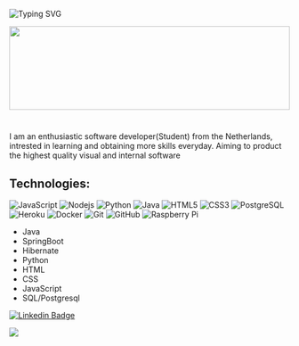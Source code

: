 
![Typing SVG](https://readme-typing-svg.herokuapp.com/?lines=Hello!+,I'm+Lucas)

<img src="https://raw.githubusercontent.com//lucasmoes/lucasmoes/waves.svg" width="100%" height="150">

#

I am an enthusiastic software developer(Student) from the Netherlands, intrested in learning and obtaining more skills everyday. Aiming to product the highest quality visual and internal software



## Technologies:

![JavaScript](https://img.shields.io/badge/-JavaScript-black?style=flat-square&logo=javascript)
![Nodejs](https://img.shields.io/badge/-Nodejs-black?style=flat-square&logo=Node.js)
![Python](https://img.shields.io/badge/-Python-black?style=flat-square&logo=Python)
![Java](https://img.shields.io/badge/-java-E34A86?style=flat-square&logo=java)
![HTML5](https://img.shields.io/badge/-HTML5-E34F26?style=flat-square&logo=html5&logoColor=white)
![CSS3](https://img.shields.io/badge/-CSS3-1572B6?style=flat-square&logo=css3)
![PostgreSQL](https://img.shields.io/badge/-PostgreSQL-336791?style=flat-square&logo=postgresql)
![Heroku](https://img.shields.io/badge/-Heroku-430098?style=flat-square&logo=heroku)
![Docker](https://img.shields.io/badge/-Docker-black?style=flat-square&logo=docker)
![Git](https://img.shields.io/badge/-Git-black?style=flat-square&logo=git)
![GitHub](https://img.shields.io/badge/-GitHub-181717?style=flat-square&logo=github)
![Raspberry Pi](https://img.shields.io/badge/-Raspberry%20Pi-C51A4A?style=flat-square&logo=Raspberry-Pi)

- Java
- SpringBoot
- Hibernate
- Python
- HTML
- CSS
- JavaScript
- SQL/Postgresql


[![Linkedin Badge](https://img.shields.io/badge/-Lucas-blue?style=flat-square&logo=Linkedin&logoColor=white&link=https://www.linkedin.com/in/lucas-moes-462a951b5/)](https://www.linkedin.com/in/lucas-moes-462a951b5/)

![](https://komarev.com/ghpvc/?username=lucasmoes&color=0ca4a5)